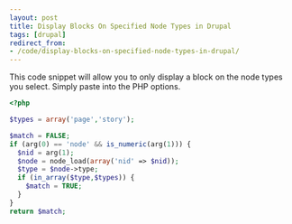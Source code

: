 ```yaml
---
layout: post
title: Display Blocks On Specified Node Types in Drupal
tags: [drupal]
redirect_from:
- /code/display-blocks-on-specified-node-types-in-drupal/
---
```


This code snippet will allow you to only display a block on the node types you select.  Simply paste into the PHP options.

<!--break-->

```php
<?php

$types = array('page','story');

$match = FALSE;
if (arg(0) == 'node' && is_numeric(arg(1))) {
  $nid = arg(1);
  $node = node_load(array('nid' => $nid));
  $type = $node->type;
  if (in_array($type,$types)) {
    $match = TRUE;
  }
}
return $match;
```